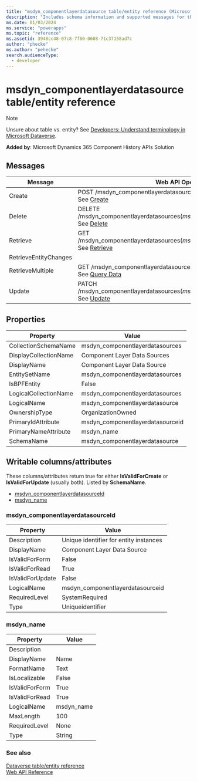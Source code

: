 ```yaml
---
title: "msdyn_componentlayerdatasource table/entity reference (Microsoft Dataverse) | Microsoft Docs"
description: "Includes schema information and supported messages for the msdyn_componentlayerdatasource table/entity."
ms.date: 01/03/2024
ms.service: "powerapps"
ms.topic: "reference"
ms.assetid: 3948cc48-07c8-7f60-0608-71c37158ad7c
author: "phecke"
ms.author: "pehecke"
search.audienceType: 
  - developer
---
```


# msdyn_componentlayerdatasource table/entity reference

> [!NOTE]
> Unsure about table vs. entity? See [Developers: Understand terminology in Microsoft Dataverse](/powerapps/developer/data-platform/understand-terminology).



**Added by**: Microsoft Dynamics 365 Component History APIs Solution


## Messages

|Message|Web API Operation|SDK class or method|
|-|-|-|
|Create|POST /msdyn_componentlayerdatasources<br />See [Create](/powerapps/developer/data-platform/webapi/create-entity-web-api)|<xref:Microsoft.Xrm.Sdk.Messages.CreateRequest> or <br /><xref:Microsoft.Xrm.Sdk.IOrganizationService.Create*>|
|Delete|DELETE /msdyn_componentlayerdatasources(*msdyn_componentlayerdatasourceid*)<br />See [Delete](/powerapps/developer/data-platform/webapi/update-delete-entities-using-web-api#basic-delete)|<xref:Microsoft.Xrm.Sdk.Messages.DeleteRequest> or <br /><xref:Microsoft.Xrm.Sdk.IOrganizationService.Delete*>|
|Retrieve|GET /msdyn_componentlayerdatasources(*msdyn_componentlayerdatasourceid*)<br />See [Retrieve](/powerapps/developer/data-platform/webapi/retrieve-entity-using-web-api)|<xref:Microsoft.Xrm.Sdk.Messages.RetrieveRequest> or <br /><xref:Microsoft.Xrm.Sdk.IOrganizationService.Retrieve*>|
|RetrieveEntityChanges||<xref:Microsoft.Xrm.Sdk.Messages.RetrieveEntityChangesRequest>|
|RetrieveMultiple|GET /msdyn_componentlayerdatasources<br />See [Query Data](/powerapps/developer/data-platform/webapi/query-data-web-api)|<xref:Microsoft.Xrm.Sdk.Messages.RetrieveMultipleRequest> or <br /><xref:Microsoft.Xrm.Sdk.IOrganizationService.RetrieveMultiple*>|
|Update|PATCH /msdyn_componentlayerdatasources(*msdyn_componentlayerdatasourceid*)<br />See [Update](/powerapps/developer/data-platform/webapi/update-delete-entities-using-web-api#basic-update)|<xref:Microsoft.Xrm.Sdk.Messages.UpdateRequest> or <br /><xref:Microsoft.Xrm.Sdk.IOrganizationService.Update*>|

## Properties

|Property|Value|
|--------|-----|
|CollectionSchemaName|msdyn_componentlayerdatasources|
|DisplayCollectionName|Component Layer Data Sources|
|DisplayName|Component Layer Data Source|
|EntitySetName|msdyn_componentlayerdatasources|
|IsBPFEntity|False|
|LogicalCollectionName|msdyn_componentlayerdatasources|
|LogicalName|msdyn_componentlayerdatasource|
|OwnershipType|OrganizationOwned|
|PrimaryIdAttribute|msdyn_componentlayerdatasourceid|
|PrimaryNameAttribute|msdyn_name|
|SchemaName|msdyn_componentlayerdatasource|

<a name="writable-attributes"></a>

## Writable columns/attributes

These columns/attributes return true for either **IsValidForCreate** or **IsValidForUpdate** (usually both). Listed by **SchemaName**.

- [msdyn_componentlayerdatasourceId](#BKMK_msdyn_componentlayerdatasourceId)
- [msdyn_name](#BKMK_msdyn_name)


### <a name="BKMK_msdyn_componentlayerdatasourceId"></a> msdyn_componentlayerdatasourceId

|Property|Value|
|--------|-----|
|Description|Unique identifier for entity instances|
|DisplayName|Component Layer Data Source|
|IsValidForForm|False|
|IsValidForRead|True|
|IsValidForUpdate|False|
|LogicalName|msdyn_componentlayerdatasourceid|
|RequiredLevel|SystemRequired|
|Type|Uniqueidentifier|


### <a name="BKMK_msdyn_name"></a> msdyn_name

|Property|Value|
|--------|-----|
|Description||
|DisplayName|Name|
|FormatName|Text|
|IsLocalizable|False|
|IsValidForForm|True|
|IsValidForRead|True|
|LogicalName|msdyn_name|
|MaxLength|100|
|RequiredLevel|None|
|Type|String|



### See also

[Dataverse table/entity reference](../about-entity-reference.md)  
[Web API Reference](/dynamics365/customer-engagement/web-api/about)  
<xref href="Microsoft.Dynamics.CRM.msdyn_componentlayerdatasource?text=msdyn_componentlayerdatasource EntityType" />